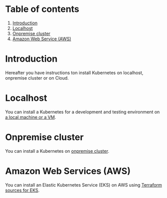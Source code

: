 # Table of contents

1. [Introduction](#introduction)
2. [Localhost](#localhost)
3. [Onpremise cluster](#onpremise-cluster)
4. [Amazon Web Service (AWS)](#amazon-web-services-aws)

# Introduction

Hereafter you have instructions ton install Kubernetes on localhost, onpremise cluster or on Cloud.

# Localhost

You can install a Kubernetes for a development and testing environment
on [a local machine or a VM](onpremise/localhost/README.md).

# Onpremise cluster

You can install a Kubernetes on [onpremise cluster](onpremise/cluster/README.md).

# Amazon Web Services (AWS)

You can install an Elastic Kubernetes Service (EKS) on AWS using [Terraform sources for EKS](aws/README.md).